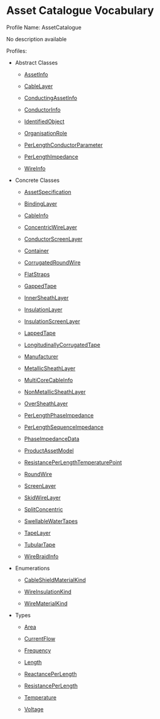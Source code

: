 # Asset Catalogue Vocabulary

Profile Name: AssetCatalogue

No description available

Profiles:

- Abstract Classes
    
    - [AssetInfo](/Models/Profiles/SubseaCableInfo/AbstractClasses/AssetInfo/)
    
    - [CableLayer](/Models/Profiles/SubseaCableInfo/AbstractClasses/CableLayer/)
    
    - [ConductingAssetInfo](/Models/Profiles/SubseaCableInfo/AbstractClasses/ConductingAssetInfo/)
    
    - [ConductorInfo](/Models/Profiles/SubseaCableInfo/AbstractClasses/ConductorInfo/)
    
    - [IdentifiedObject](/Models/Profiles/SubseaCableInfo/AbstractClasses/IdentifiedObject/)
    
    - [OrganisationRole](/Models/Profiles/SubseaCableInfo/AbstractClasses/OrganisationRole/)
    
    - [PerLengthConductorParameter](/Models/Profiles/SubseaCableInfo/AbstractClasses/PerLengthConductorParameter/)
    
    - [PerLengthImpedance](/Models/Profiles/SubseaCableInfo/AbstractClasses/PerLengthImpedance/)
    
    - [WireInfo](/Models/Profiles/SubseaCableInfo/AbstractClasses/WireInfo/)
    

- Concrete Classes
    
    - [AssetSpecification](/Models/Profiles/SubseaCableInfo/ConcreteClasses/AssetSpecification/)
    
    - [BindingLayer](/Models/Profiles/SubseaCableInfo/ConcreteClasses/BindingLayer/)
    
    - [CableInfo](/Models/Profiles/SubseaCableInfo/ConcreteClasses/CableInfo/)
    
    - [ConcentricWireLayer](/Models/Profiles/SubseaCableInfo/ConcreteClasses/ConcentricWireLayer/)
    
    - [ConductorScreenLayer](/Models/Profiles/SubseaCableInfo/ConcreteClasses/ConductorScreenLayer/)
    
    - [Container](/Models/Profiles/SubseaCableInfo/ConcreteClasses/Container/)
    
    - [CorrugatedRoundWire](/Models/Profiles/SubseaCableInfo/ConcreteClasses/CorrugatedRoundWire/)
    
    - [FlatStraps](/Models/Profiles/SubseaCableInfo/ConcreteClasses/FlatStraps/)
    
    - [GappedTape](/Models/Profiles/SubseaCableInfo/ConcreteClasses/GappedTape/)
    
    - [InnerSheathLayer](/Models/Profiles/SubseaCableInfo/ConcreteClasses/InnerSheathLayer/)
    
    - [InsulationLayer](/Models/Profiles/SubseaCableInfo/ConcreteClasses/InsulationLayer/)
    
    - [InsulationScreenLayer](/Models/Profiles/SubseaCableInfo/ConcreteClasses/InsulationScreenLayer/)
    
    - [LappedTape](/Models/Profiles/SubseaCableInfo/ConcreteClasses/LappedTape/)
    
    - [LongitudinallyCorrugatedTape](/Models/Profiles/SubseaCableInfo/ConcreteClasses/LongitudinallyCorrugatedTape/)
    
    - [Manufacturer](/Models/Profiles/SubseaCableInfo/ConcreteClasses/Manufacturer/)
    
    - [MetallicSheathLayer](/Models/Profiles/SubseaCableInfo/ConcreteClasses/MetallicSheathLayer/)
    
    - [MultiCoreCableInfo](/Models/Profiles/SubseaCableInfo/ConcreteClasses/MultiCoreCableInfo/)
    
    - [NonMetallicSheathLayer](/Models/Profiles/SubseaCableInfo/ConcreteClasses/NonMetallicSheathLayer/)
    
    - [OverSheathLayer](/Models/Profiles/SubseaCableInfo/ConcreteClasses/OverSheathLayer/)
    
    - [PerLengthPhaseImpedance](/Models/Profiles/SubseaCableInfo/ConcreteClasses/PerLengthPhaseImpedance/)
    
    - [PerLengthSequenceImpedance](/Models/Profiles/SubseaCableInfo/ConcreteClasses/PerLengthSequenceImpedance/)
    
    - [PhaseImpedanceData](/Models/Profiles/SubseaCableInfo/ConcreteClasses/PhaseImpedanceData/)
    
    - [ProductAssetModel](/Models/Profiles/SubseaCableInfo/ConcreteClasses/ProductAssetModel/)
    
    - [ResistancePerLengthTemperaturePoint](/Models/Profiles/SubseaCableInfo/ConcreteClasses/ResistancePerLengthTemperaturePoint/)
    
    - [RoundWire](/Models/Profiles/SubseaCableInfo/ConcreteClasses/RoundWire/)
    
    - [ScreenLayer](/Models/Profiles/SubseaCableInfo/ConcreteClasses/ScreenLayer/)
    
    - [SkidWireLayer](/Models/Profiles/SubseaCableInfo/ConcreteClasses/SkidWireLayer/)
    
    - [SplitConcentric](/Models/Profiles/SubseaCableInfo/ConcreteClasses/SplitConcentric/)
    
    - [SwellableWaterTapes](/Models/Profiles/SubseaCableInfo/ConcreteClasses/SwellableWaterTapes/)
    
    - [TapeLayer](/Models/Profiles/SubseaCableInfo/ConcreteClasses/TapeLayer/)
    
    - [TubularTape](/Models/Profiles/SubseaCableInfo/ConcreteClasses/TubularTape/)
    
    - [WireBraidInfo](/Models/Profiles/SubseaCableInfo/ConcreteClasses/WireBraidInfo/)
    

- Enumerations
    
    - [CableShieldMaterialKind](/Models/Profiles/SubseaCableInfo/Enumerations/CableShieldMaterialKind/)
    
    - [WireInsulationKind](/Models/Profiles/SubseaCableInfo/Enumerations/WireInsulationKind/)
    
    - [WireMaterialKind](/Models/Profiles/SubseaCableInfo/Enumerations/WireMaterialKind/)
    

- Types
    
    - [Area](/Models/Profiles/SubseaCableInfo/Types/Area/)
    
    - [CurrentFlow](/Models/Profiles/SubseaCableInfo/Types/CurrentFlow/)
    
    - [Frequency](/Models/Profiles/SubseaCableInfo/Types/Frequency/)
    
    - [Length](/Models/Profiles/SubseaCableInfo/Types/Length/)
    
    - [ReactancePerLength](/Models/Profiles/SubseaCableInfo/Types/ReactancePerLength/)
    
    - [ResistancePerLength](/Models/Profiles/SubseaCableInfo/Types/ResistancePerLength/)
    
    - [Temperature](/Models/Profiles/SubseaCableInfo/Types/Temperature/)
    
    - [Voltage](/Models/Profiles/SubseaCableInfo/Types/Voltage/)
    